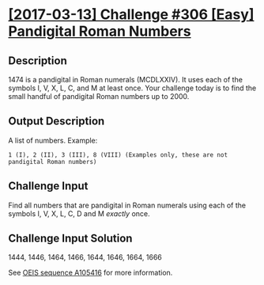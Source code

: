 # [[2017-03-13] Challenge #306 [Easy] Pandigital Roman Numbers](https://www.reddit.com/r/dailyprogrammer/comments/5z4f3z/20170313_challenge_306_easy_pandigital_roman/)

## Description

1474 is a pandigital in Roman numerals (MCDLXXIV). It uses each of the symbols
I, V, X, L, C, and M at least once. Your challenge today is to find the small
handful of pandigital Roman numbers up to 2000. 

## Output Description

A list of numbers. Example: 

    1 (I), 2 (II), 3 (III), 8 (VIII) (Examples only, these are not pandigital Roman numbers)

## Challenge Input

Find all numbers that are pandigital in Roman numerals using each of the
symbols I, V, X, L, C, D and M *exactly* once.

## Challenge Input Solution

1444, 1446, 1464, 1466, 1644, 1646, 1664, 1666 

See [OEIS sequence A105416](http://oeis.org/A105416) for more information.
